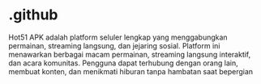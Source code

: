 # .github
Hot51 APK adalah platform seluler lengkap yang menggabungkan permainan, streaming langsung, dan jejaring sosial. Platform ini menawarkan berbagai macam permainan, streaming langsung interaktif, dan acara komunitas. Pengguna dapat terhubung dengan orang lain, membuat konten, dan menikmati hiburan tanpa hambatan saat bepergian
